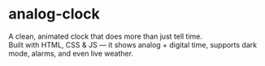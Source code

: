 # analog-clock
A clean, animated clock that does more than just tell time.
<br>
Built with HTML, CSS & JS — it shows analog + digital time, supports dark mode, alarms, and even live weather.